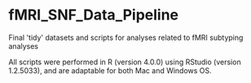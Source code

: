 # fMRI_SNF_Data_Pipeline
Final 'tidy' datasets and scripts for analyses related to fMRI subtyping analyses

All scripts were performed in R (version 4.0.0) using RStudio (version 1.2.5033), and are adaptable for both Mac and Windows OS. 
